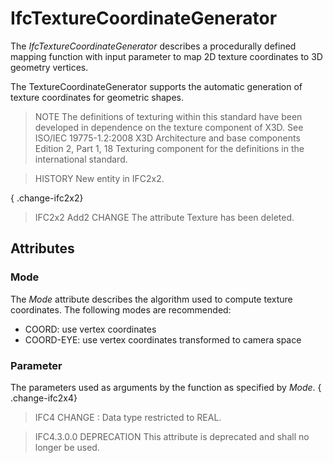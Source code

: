 # IfcTextureCoordinateGenerator

The _IfcTextureCoordinateGenerator_ describes a procedurally defined mapping function with input parameter to map 2D texture coordinates to 3D geometry vertices.
<!-- end of short definition -->


The TextureCoordinateGenerator supports the automatic generation of texture coordinates for geometric shapes.

> NOTE The definitions of texturing within this standard have been developed in dependence on the texture component of X3D. See ISO/IEC 19775-1.2:2008 X3D Architecture and base components Edition 2, Part 1, 18 Texturing component for the definitions in the international standard.

> HISTORY New entity in IFC2x2.

{ .change-ifc2x2}
> IFC2x2 Add2 CHANGE The attribute Texture has been deleted.

## Attributes

### Mode
The _Mode_ attribute describes the algorithm used to compute texture coordinates. The following modes are recommended:

 * COORD: use vertex coordinates
 * COORD-EYE: use vertex coordinates transformed to camera space

### Parameter
The parameters used as arguments by the function as specified by _Mode_.
{ .change-ifc2x4}
> IFC4 CHANGE : Data type restricted to REAL.

> IFC4.3.0.0 DEPRECATION This attribute is deprecated and shall no longer be used.
